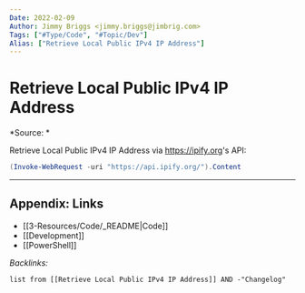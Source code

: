 ```yaml
---
Date: 2022-02-09
Author: Jimmy Briggs <jimmy.briggs@jimbrig.com>
Tags: ["#Type/Code", "#Topic/Dev"]
Alias: ["Retrieve Local Public IPv4 IP Address"]
---
```


# Retrieve Local Public IPv4 IP Address

*Source: *

Retrieve Local Public IPv4 IP Address via <https://ipify.org>'s API:

```powershell
(Invoke-WebRequest -uri "https://api.ipify.org/").Content
```

***

## Appendix: Links

- [[3-Resources/Code/_README|Code]]
- [[Development]]
- [[PowerShell]]

*Backlinks:*

```dataview
list from [[Retrieve Local Public IPv4 IP Address]] AND -"Changelog"
```